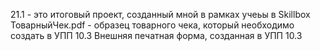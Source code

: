 21.1 - это итоговый проект, созданный мной в рамках учеьы в Skillbox
ТоварныйЧек.pdf - образец товарного чека, который необходимо создать в УПП 10.3
Внешняя печатная форма, созданная в УПП 10.3

